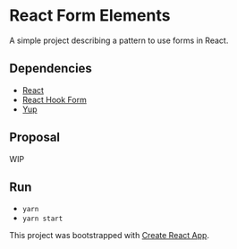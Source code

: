 # React Form Elements

A simple project describing a pattern to use forms in React.

## Dependencies

- [React](https://github.com/facebook/react)
- [React Hook Form](https://github.com/react-hook-form/react-hook-form)
- [Yup](https://github.com/jquense/yup)

## Proposal

WIP

## Run

- `yarn`
- `yarn start`

This project was bootstrapped with [Create React App](https://github.com/facebook/create-react-app).
